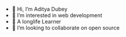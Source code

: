 - 👋 Hi, I’m Aditya Dubey
- 👀 I’m interested in web development
- 🌱 A longlife Learner
- 💞️ I’m looking to collaborate on open source

<!---
royalleads15/royalleads15 is a ✨ special ✨ repository because its `README.md` (this file) appears on your GitHub profile.
You can click the Preview link to take a look at your changes.
--->
